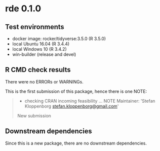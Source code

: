 # rde 0.1.0
## Test environments
- docker image: rocker/tidyverse:3.5.0 (R 3.5.0)
- local Ubuntu 16.04 (R 3.4.4)
- local Windows 10 (R 3.4.2)
- win-builder (release and devel)

## R CMD check results
There were no ERRORs or WARNINGs.

This is the first submission of this package, hence there is one NOTE:

> * checking CRAN incoming feasibility ... NOTE
> Maintainer: 'Stefan Kloppenborg <stefan.kloppenborg@gmail.com>'
>
> New submission

## Downstream dependencies
Since this is a new package, there are no downstream dependencies.
